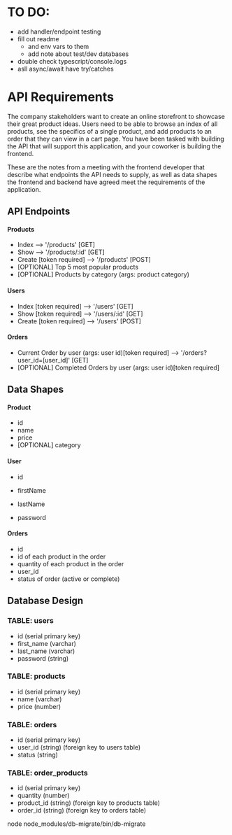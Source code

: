 # TO DO:

- add handler/endpoint testing
- fill out readme
    - and env vars to them
    - add note about test/dev databases
- double check typescript/console.logs
- asll async/await have try/catches




# API Requirements
The company stakeholders want to create an online storefront to showcase their great product ideas. Users need to be able to browse an index of all products, see the specifics of a single product, and add products to an order that they can view in a cart page. You have been tasked with building the API that will support this application, and your coworker is building the frontend.

These are the notes from a meeting with the frontend developer that describe what endpoints the API needs to supply, as well as data shapes the frontend and backend have agreed meet the requirements of the application. 

## API Endpoints
#### Products
- Index --> '/products' [GET] 
- Show  --> '/products/:id' [GET]
- Create [token required] --> '/products' [POST]
- [OPTIONAL] Top 5 most popular products
- [OPTIONAL] Products by category (args: product category)

#### Users
- Index [token required] --> '/users' [GET]
- Show [token required] --> '/users/:id' [GET] 
- Create [token required] --> '/users' [POST]

#### Orders
- Current Order by user (args: user id)[token required] --> '/orders?user_id=[user_id]' [GET]
- [OPTIONAL] Completed Orders by user (args: user id)[token required]

## Data Shapes
#### Product
- id
- name
- price
- [OPTIONAL] category

#### User
- id
- firstName
- lastName

- password

#### Orders
- id
- id of each product in the order
- quantity of each product in the order
- user_id
- status of order (active or complete)

## Database Design

### TABLE: users
- id (serial primary key)
- first_name (varchar)
- last_name (varchar)
- password (string)

### TABLE: products
- id (serial primary key)
- name (varchar)
- price (number)

### TABLE: orders
- id (serial primary key)
- user_id (string) (foreign key to users table)
- status (string)

### TABLE: order_products
- id (serial primary key)
- quantity (number)
- product_id (string) (foreign key to products table)
- order_id (string) (foreign key to orders table)

node node_modules/db-migrate/bin/db-migrate